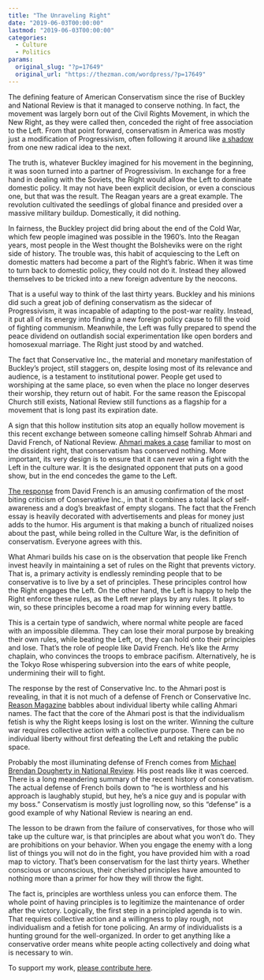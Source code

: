 ```yaml
---
title: "The Unraveling Right"
date: "2019-06-03T00:00:00"
lastmod: "2019-06-03T00:00:00"
categories:
  - Culture
  - Politics
params:
  original_slug: "?p=17649"
  original_url: "https://thezman.com/wordpress/?p=17649"
---
```


The defining feature of American Conservatism since the rise of Buckley
and National Review is that it managed to conserve nothing. In fact, the
movement was largely born out of the Civil Rights Movement, in which the
New Right, as they were called then, conceded the right of free
association to the Left. From that point forward, conservatism in
America was mostly just a modification of Progressivism, often following
it around like <a
href="https://www.goodreads.com/quotes/826117-it-may-be-inferred-again-that-the-present-movement-for"
rel="noopener noreferrer" target="_blank">a shadow</a> from one new
radical idea to the next.

The truth is, whatever Buckley imagined for his movement in the
beginning, it was soon turned into a partner of Progressivism. In
exchange for a free hand in dealing with the Soviets, the Right would
allow the Left to dominate domestic policy. It may not have been
explicit decision, or even a conscious one, but that was the result. The
Reagan years are a great example. The revolution cultivated the
seedlings of global finance and presided over a massive military
buildup. Domestically, it did nothing.

In fairness, the Buckley project did bring about the end of the Cold
War, which few people imagined was possible in the 1960’s. Into the
Reagan years, most people in the West thought the Bolsheviks were on the
right side of history. The trouble was, this habit of acquiescing to the
Left on domestic matters had become a part of the Right’s fabric. When
it was time to turn back to domestic policy, they could not do it.
Instead they allowed themselves to be tricked into a new foreign
adventure by the neocons.

That is a useful way to think of the last thirty years. Buckley and his
minions did such a great job of defining conservatism as the sidecar of
Progressivism, it was incapable of adapting to the post-war reality.
Instead, it put all of its energy into finding a new foreign policy
cause to fill the void of fighting communism. Meanwhile, the Left was
fully prepared to spend the peace dividend on outlandish social
experimentation like open borders and homosexual marriage. The Right
just stood by and watched.

The fact that Conservative Inc., the material and monetary manifestation
of Buckley’s project, still staggers on, despite losing most of its
relevance and audience, is a testament to institutional power. People
get used to worshiping at the same place, so even when the place no
longer deserves their worship, they return out of habit. For the same
reason the Episcopal Church still exists, National Review still
functions as a flagship for a movement that is long past its expiration
date.

A sign that this hollow institution sits atop an equally hollow movement
is this recent exchange between someone calling himself Sohrab Ahmari
and David French, of National Review. <a
href="https://www.firstthings.com/web-exclusives/2019/05/against-david-french-ism"
rel="noopener noreferrer" target="_blank">Ahmari makes a case</a>
familiar to most on the dissident right, that conservatism has conserved
nothing. More important, its very design is to ensure that it can never
win a fight with the Left in the culture war. It is the designated
opponent that puts on a good show, but in the end concedes the game to
the Left.

<a
href="https://www.nationalreview.com/2019/05/david-french-response-sohrab-ahmari/"
rel="noopener noreferrer" target="_blank">The response</a> from David
French is an amusing confirmation of the most biting criticism of
Conservative Inc., in that it combines a total lack of self-awareness
and a dog’s breakfast of empty slogans. The fact that the French essay
is heavily decorated with advertisements and pleas for money just adds
to the humor. His argument is that making a bunch of ritualized noises
about the past, while being rolled in the Culture War, is the definition
of conservatism. Everyone agrees with this.

What Ahmari builds his case on is the observation that people like
French invest heavily in maintaining a set of rules on the Right that
prevents victory. That is, a primary activity is endlessly reminding
people that to be conservative is to live by a set of principles. These
principles control how the Right engages the Left. On the other hand,
the Left is happy to help the Right enforce these rules, as the Left
never plays by any rules. It plays to win, so these principles become a
road map for winning every battle.

This is a certain type of sandwich, where normal white people are faced
with an impossible dilemma. They can lose their moral purpose by
breaking their own rules, while beating the Left, or, they can hold onto
their principles and lose. That’s the role of people like David French.
He’s like the Army chaplain, who convinces the troops to embrace
pacifism. Alternatively, he is the Tokyo Rose whispering subversion into
the ears of white people, undermining their will to fight.

The response by the rest of Conservative Inc. to the Ahmari post is
revealing, in that it is not much of a defense of French or Conservative
Inc. <a
href="https://reason.com/2019/05/31/david-french-sohrab-ahmari-conservative-libertarian/"
rel="noopener noreferrer" target="_blank">Reason Magazine</a> babbles
about individual liberty while calling Ahmari names. The fact that the
core of the Ahmari post is that the individualism fetish is why the
Right keeps losing is lost on the writer. Winning the culture war
requires collective action with a collective purpose. There can be no
individual liberty without first defeating the Left and retaking the
public space.

Probably the most illuminating defense of French comes from <a
href="https://www.nationalreview.com/2019/05/defense-of-david-french/"
rel="noopener noreferrer" target="_blank">Michael Brendan Dougherty in
National Review</a>. His post reads like it was coerced. There is a long
meandering summary of the recent history of conservatism. The actual
defense of French boils down to “he is worthless and his approach is
laughably stupid, but hey, he’s a nice guy and is popular with my boss.”
Conservatism is mostly just logrolling now, so this “defense” is a good
example of why National Review is nearing an end.

The lesson to be drawn from the failure of conservatives, for those who
will take up the culture war, is that principles are about what you
won’t do. They are prohibitions on your behavior. When you engage the
enemy with a long list of things you will not do in the fight, you have
provided him with a road map to victory. That’s been conservatism for
the last thirty years. Whether conscious or unconscious, their cherished
principles have amounted to nothing more than a primer for how they will
throw the fight.

The fact is, principles are worthless unless you can enforce them. The
whole point of having principles is to legitimize the maintenance of
order after the victory. Logically, the first step in a principled
agenda is to win. That requires collective action and a willingness to
play rough, not individualism and a fetish for tone policing. An army of
individualists is a hunting ground for the well-organized. In order to
get anything like a conservative order means white people acting
collectively and doing what is necessary to win.

To support my work, <a href="https://www.subscribestar.com/the-z-blog"
rel="noopener noreferrer" target="_blank">please contribute here</a>.
